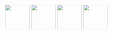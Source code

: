 <p align="center">
  <img src="https://www.ibm.com/brand/systems/developer/b1db1ae501d522a1a4b49613fe07c9f1/01_8-bar-positive.svg" width="80">
  <img src="https://kubernetes.io/images/favicon.png" width="80">
  <img src="https://containerd.io/img/logos/icon/black/containerd-icon-black.png" width="80" >
  <img src="/oci/icon/color/oci-icon-color.png" width="80">
</p>
